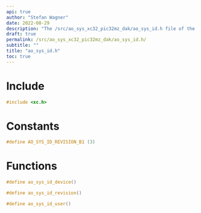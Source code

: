 ```yaml
---
api: true
author: "Stefan Wagner"
date: 2022-08-29
description: "The /src/ao_sys_xc32_pic32mz_dak/ao_sys_id.h file of the ao real-time operating system."
draft: true
permalink: /src/ao_sys_xc32_pic32mz_dak/ao_sys_id.h/
subtitle: ""
title: "ao_sys_id.h"
toc: true
---
```


# Include

```c
#include <xc.h>
```

# Constants

```c
#define AO_SYS_ID_REVISION_B1 (3)
```

# Functions

```c
#define ao_sys_id_device()
```

```c
#define ao_sys_id_revision()
```

```c
#define ao_sys_id_user()
```

